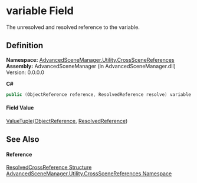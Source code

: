 # variable Field


The unresolved and resolved reference to the variable.



## Definition
**Namespace:** <a href="N_AdvancedSceneManager_Utility_CrossSceneReferences.md">AdvancedSceneManager.Utility.CrossSceneReferences</a>  
**Assembly:** AdvancedSceneManager (in AdvancedSceneManager.dll) Version: 0.0.0.0

**C#**
``` C#
public (ObjectReference reference, ResolvedReference resolve) variable
```



#### Field Value
<a href="https://learn.microsoft.com/dotnet/api/system.valuetuple-2" target="_blank" rel="noopener noreferrer">ValueTuple</a>(<a href="T_AdvancedSceneManager_Utility_CrossSceneReferences_ObjectReference.md">ObjectReference</a>, <a href="T_AdvancedSceneManager_Utility_CrossSceneReferences_ResolvedReference.md">ResolvedReference</a>)

## See Also


#### Reference
<a href="T_AdvancedSceneManager_Utility_CrossSceneReferences_ResolvedCrossReference.md">ResolvedCrossReference Structure</a>  
<a href="N_AdvancedSceneManager_Utility_CrossSceneReferences.md">AdvancedSceneManager.Utility.CrossSceneReferences Namespace</a>  

